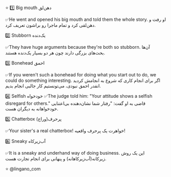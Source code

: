 ⭐️
1️⃣ Big mouth
دهن‌لق

✅He went and opened his big mouth and told them the whole story.
او رفت و دهن‌لقی کرد و تمام ماجرا رو براشون تعریف کرد.

2️⃣  Stubborn
یک‌دنده

✅They have huge arguments because they're both so stubborn.
آن‌ها بحث‌های بزرگی دارند چون هر دو بسیار یک‌دنده هستند.

3️⃣ Bonehead
احمق

✅If you weren't such a bonehead for doing what you start out to do, we could do something interesting.
اگر برای انجام کاری که شروع به انجامش کردید انقدر احمق نبودی، می‌تونستیم کار جالبی انجام بدیم.

4️⃣  Selfish
خودخواه
✅The judge told him: "Your attitude shows a selfish disregard for others."
قاضی به او گفت: "رفتار شما نشان‌دهنده بی‌اعتنایی خودخواهانه به دیگران هست.

5️⃣ Chatterbox
پرحرف(وراج)

✅Your sister's a real chatterbox!
خواهرت یک پرحرف واقعیه!

6️⃣ Sneaky
آب‌زیرکاه

✅It is a sneaky and underhand way of doing business.
این یک روش زیرکانه(آب‌زیرکاهانه) و پنهانی برای انجام تجارت هست.

⭐ @lingano_com